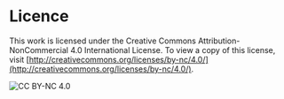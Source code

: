 # Licence

This work is licensed under the Creative Commons Attribution-NonCommercial 4.0 International License. 
To view a copy of this license, visit [http://creativecommons.org/licenses/by-nc/4.0/](http://creativecommons.org/licenses/by-nc/4.0/).

![CC BY-NC 4.0](https://licensebuttons.net/l/by-nc/4.0/88x31.png)